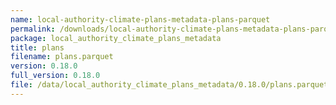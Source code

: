 ```yaml
---
name: local-authority-climate-plans-metadata-plans-parquet
permalink: /downloads/local-authority-climate-plans-metadata-plans-parquet/0_18_0
package: local_authority_climate_plans_metadata
title: plans
filename: plans.parquet
version: 0.18.0
full_version: 0.18.0
file: /data/local_authority_climate_plans_metadata/0.18.0/plans.parquet
---
```

